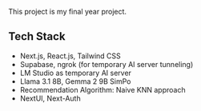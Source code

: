 This project is my final year project.
## Tech Stack
- Next.js, React.js, Tailwind CSS
- Supabase, ngrok (for temporary AI server tunneling)
- LM Studio as temporary AI server
- Llama 3.1 8B, Gemma 2 9B SimPo
- Recommendation Algorithm: Naive KNN approach
- NextUI, Next-Auth
